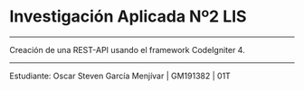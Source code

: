 # Investigación Aplicada Nº2 LIS
***
Creación de una REST-API usando el framework CodeIgniter 4.
***
Estudiante: Oscar Steven García Menjívar | GM191382 | 01T 

